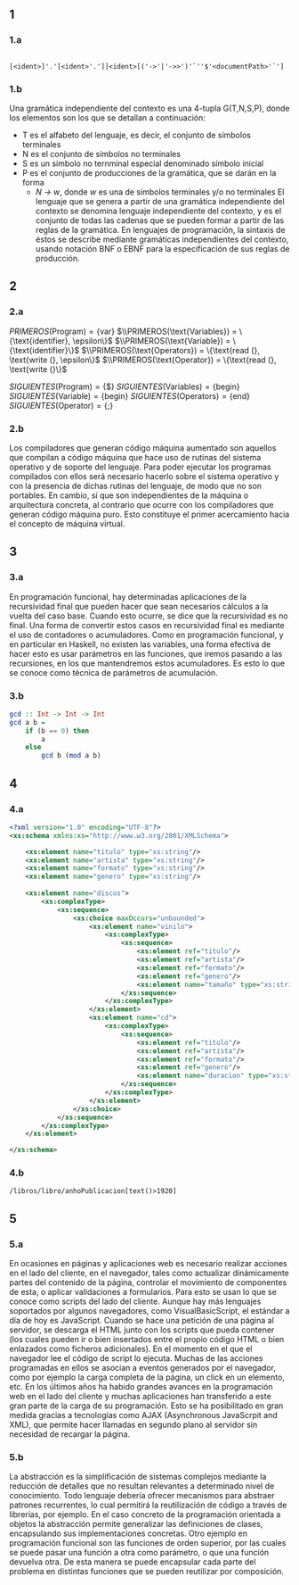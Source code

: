## 1

### 1.a
```EBNF

[<ident>]'.'[<ident>'.']]<ident>[('->'|'->>')'`''$'<documentPath>'`']
```

### 1.b
Una gramática independiente del contexto es una 4-tupla G(T,N,S,P), donde los elementos son los que se detallan a continuación:
- T es el alfabeto del lenguaje, es decir, el conjunto de símbolos terminales
- N es el conjunto de símbolos no terminales
- S es un símbolo no ternminal especial denominado símbolo inicial
- P es el conjunto de producciones de la gramática, que se darán en la forma
	- *N -> w*, donde *w* es una de símbolos terminales y/o no terminales
El lenguaje que se genera a partir de una gramática independiente del contexto se denomina lenguaje independiente del contexto, y es el conjunto de todas las cadenas que se pueden formar a partir de las reglas de la gramática.
En lenguajes de programación, la sintaxis de éstos se describe mediante gramáticas independientes del contexto, usando notación BNF o EBNF para la especificación de sus reglas de producción.

## 2
### 2.a
$PRIMEROS(\text{Program}) = \{\text{var}\}$
$\\PRIMEROS(\text{Variables}) = \{\text{identifier}, \epsilon\}$
$\\PRIMEROS(\text{Variable}) = \{\text{identifier}\}$
$\\PRIMEROS(\text{Operators}) = \{\text{read (}, \text{write (}, \epsilon\}$
$\\PRIMEROS(\text{Operator}) = \{\text{read (}, \text{write (}\}$

$SIGUIENTES(\text{Program}) = \{\$\}$
$SIGUIENTES(\text{Variables}) = \{\text{begin}\}$
$SIGUIENTES(\text{Variable}) = \{\text{begin}\}$
$SIGUIENTES(\text{Operators}) = \{\text{end}\}$
$SIGUIENTES(\text{Operator}) = \{\text{;}\}$
### 2.b
Los compiladores que generan código máquina aumentado son aquellos que compilan a código máquina que hace uso de rutinas del sistema operativo y de soporte del lenguaje.
Para poder ejecutar los programas compilados con ellos será necesario hacerlo sobre el sistema operativo y con la presencia de dichas rutinas del lenguaje, de modo que no son portables.
En cambio, sí que son independientes de la máquina o arquitectura concreta, al contrario que ocurre con los compiladores que generan código máquina puro. Esto constituye el primer acercamiento hacia el concepto de máquina virtual.

## 3
### 3.a
En programación funcional, hay determinadas aplicaciones de la recursividad final que pueden hacer que sean necesarios cálculos a la vuelta del caso base. Cuando esto ocurre, se dice que la recursividad es no final. 
Una forma de convertir estos casos en recursividad final es mediante el uso de contadores o acumuladores. Como en programación funcional, y en particular en Haskell, no existen las variables, una forma efectiva de hacer esto es usar parámetros en las funciones, que iremos pasando a las recursiones, en los que mantendremos estos acumuladores. Es esto lo que se conoce como técnica de parámetros de acumulación.
### 3.b
```Haskell
gcd :: Int -> Int -> Int
gcd a b =
	if (b == 0) then
		a
	else
		gcd b (mod a b)
```

## 4
### 4.a
```XML
<?xml version="1.0" encoding="UTF-8"?>
<xs:schema xmlns:xs="http://www.w3.org/2001/XMLSchema">

	<xs:element name="titulo" type="xs:string"/>
	<xs:element name="artista" type="xs:string"/>
	<xs:element name="formato" type="xs:string"/>
	<xs:element name="genero" type="xs:string"/>
	
	<xs:element name="discos">
		<xs:complexType>
			<xs:sequence>
				<xs:choice maxOccurs="unbounded">
					<xs:element name="vinilo">
						<xs:complexType>
							<xs:sequence>
								<xs:element ref="titulo"/>
								<xs:element ref="artista"/>
								<xs:element ref="formato"/>
								<xs:element ref="genero"/>
								<xs:element name="tamaño" type="xs:string"/>
							</xs:sequence>
						</xs:complexType>
					</xs:element>
					<xs:element name="cd">
						<xs:complexType>
							<xs:sequence>
								<xs:element ref="titulo"/>
								<xs:element ref="artista"/>
								<xs:element ref="formato"/>
								<xs:element ref="genero"/>
								<xs:element name="duracion" type="xs:string"/>
							</xs:sequence>
						</xs:complexType>
					</xs:element>
				</xs:choice>
			</xs:sequence>
		</xs:complexType>
	</xs:element>

</xs:schema>
```
### 4.b
```XPath
/libros/libro/anhoPublicacion[text()>1920]
```

## 5
### 5.a
En ocasiones en páginas y aplicaciones web es necesario realizar acciones en el lado del cliente, en el navegador, tales como actualizar dinámicamente partes del contenido de la página, controlar el movimiento de componentes de esta, o aplicar validaciones a formularios. Para esto se usan lo que se conoce como scripts del lado del cliente.
Aunque hay más lenguajes soportados por algunos navegadores, como VisualBasicScript, el estándar a día de hoy es JavaScript. Cuando se hace una petición de una página al servidor, se descarga el HTML junto con los scripts que pueda contener (los cuales pueden ir o bien insertados entre el propio código HTML o bien enlazados como ficheros adicionales). En el momento en el que el navegador lee el código de script lo ejecuta. Muchas de las acciones programadas en ellos se asocian a eventos generados por el navegador, como por ejemplo la carga completa de la página, un click en un elemento, etc.
En los últimos años ha habido grandes avances en la programación web en el lado del cliente y muchas aplicaciones han transferido a este gran parte de la carga de su programación. Esto se ha posibilitado en gran medida gracias a tecnologías como AJAX (Asynchronous JavaScrpit and XML), que permite hacer llamadas en segundo plano al servidor sin necesidad de recargar la página.
### 5.b
La abstracción es la simplificación de sistemas complejos mediante la reducción de detalles que no resultan relevantes a determinado nivel de conocimiento.
Todo lenguaje debería ofrecer mecanismos para abstraer patrones recurrentes, lo cual permitirá la reutilización de código a través de librerías, por ejemplo. 
En el caso concreto de la programación orientada a objetos la abstracción permite generalizar las definiciones de clases, encapsulando sus implementaciones concretas.
Otro ejemplo en programación funcional son las funciones de orden superior, por las cuales se puede pasar una función a otra como parámetro, o que una función devuelva otra. De esta manera se puede encapsular cada parte del problema en distintas funciones que se pueden reutilizar por composición.
